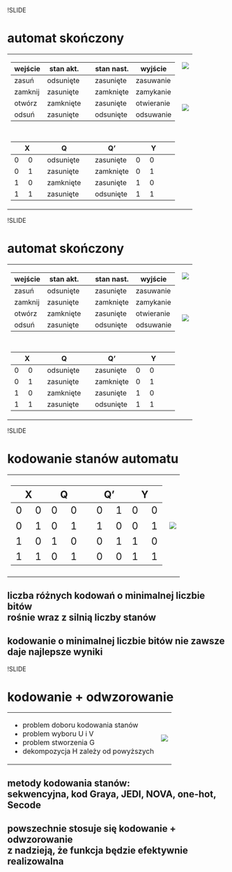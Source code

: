 !SLIDE

# automat skończony

<table class='lay'>
  <tr>
    <td style='vertical-align: top;'>
      <table class='fsm'>
        <thead>
          <tr><th>wejście</th><th>stan akt.</th><th></th><th>stan nast.</th><th>wyjście</th></tr>
        </thead>
        <tbody>
          <tr><td>zasuń</td><td>odsunięte</td><td></td><td>zasunięte</td><td>zasuwanie</td></tr>
          <tr><td>zamknij</td><td>zasunięte</td><td></td><td>zamknięte</td><td>zamykanie</td></tr>
          <tr><td>otwórz</td><td>zamknięte</td><td></td><td>zasunięte</td><td>otwieranie</td></tr>
          <tr><td>odsuń</td><td>zasunięte</td><td></td><td>odsunięte</td><td>odsuwanie</td></tr>
        </tbody>
        <tbody>
          <tr style='height: 3em;'></tr>
        </tbody>
        <thead>
          <tr><th>X</th><th>Q</th><th></th><th>Q’</th><th>Y</th></tr>
        </thead>
        <tbody>
          <tr><td>0     0</td><td>odsunięte</td><td></td><td>zasunięte</td><td>0     0</td></tr>
          <tr><td>0     1</td><td>zasunięte</td><td></td><td>zamknięte</td><td>0     1</td></tr>
          <tr><td>1     0</td><td>zamknięte</td><td></td><td>zasunięte</td><td>1     0</td></tr>
          <tr><td>1     1</td><td>zasunięte</td><td></td><td>odsunięte</td><td>1     1</td></tr>
        </tbody>
      </table>
    </td>
    <td style='vertical-align: top;'>
      <p><img src='image/fsm/fsm.graph.png' /></p>
      <p style='height: 3em;'></p>
      <p><img src='image/fsm/fsm.schema.png' /></p>
    </td>
  </tr>
</table>



!SLIDE

# automat skończony

<table class='lay'>
  <tr>
    <td style='vertical-align: top;'>
      <table class='fsm'>
        <thead>
          <tr><th>wejście</th><th>stan akt.</th><th></th><th>stan nast.</th><th>wyjście</th></tr>
        </thead>
        <tbody>
          <tr><td>zasuń</td><td>odsunięte</td><td></td><td>zasunięte</td><td>zasuwanie</td></tr>
          <tr><td>zamknij</td><td>zasunięte</td><td></td><td>zamknięte</td><td>zamykanie</td></tr>
          <tr><td>otwórz</td><td>zamknięte</td><td></td><td>zasunięte</td><td>otwieranie</td></tr>
          <tr><td>odsuń</td><td>zasunięte</td><td></td><td>odsunięte</td><td>odsuwanie</td></tr>
        </tbody>
        <tbody>
          <tr style='height: 3em;'></tr>
        </tbody>
        <thead>
          <tr><th>X</th><th>Q</th><th></th><th>Q’</th><th>Y</th></tr>
        </thead>
        <tbody>
          <tr><td>0     0</td><td>odsunięte</td><td></td><td>zasunięte</td><td>0     0</td></tr>
          <tr><td>0     1</td><td>zasunięte</td><td></td><td>zamknięte</td><td>0     1</td></tr>
          <tr><td>1     0</td><td>zamknięte</td><td></td><td>zasunięte</td><td>1     0</td></tr>
          <tr><td>1     1</td><td>zasunięte</td><td></td><td>odsunięte</td><td>1     1</td></tr>
        </tbody>
      </table>
    </td>
    <td style='vertical-align: top;'>
      <p><img src='image/fsm/fsm.graph.png' /></p>
      <p style='height: 3em;'></p>
      <p><img src='image/fsm/fsm.logic.png' /></p>
    </td>
  </tr>
</table>



!SLIDE

# kodowanie stanów automatu

<table class='lay'>
  <tr>
    <td>
      <table class='fsm' style='font-size: 1.4em;'>
        <thead>
          <tr><th>X</th><th>Q</th><th></th><th>Q’</th><th>Y</th></tr>
        </thead>
        <tbody>
          <tr><td>0     0</td><td>0     0</td><td></td><td>0     1</td><td>0     0</td></tr>
          <tr><td>0     1</td><td>0     1</td><td></td><td>1     0</td><td>0     1</td></tr>
          <tr><td>1     0</td><td>1     0</td><td></td><td>0     1</td><td>1     0</td></tr>
          <tr><td>1     1</td><td>0     1</td><td></td><td>0     0</td><td>1     1</td></tr>
        </tbody>
      </table>
    </td>
    <td>
      <p><img src='image/fsm/fsm.encoded.png' /></p>
    </td>
  </tr>
</table>

## liczba różnych kodowań o minimalnej liczbie bitów<br />rośnie wraz z silnią liczby stanów

## kodowanie o minimalnej liczbie bitów nie zawsze daje najlepsze wyniki



!SLIDE

# kodowanie + odwzorowanie

<table class='lay'>
  <tr>
    <td>
      <ul>
        <li>problem doboru kodowania stanów</li>
        <li>problem wyboru U i V</li>
        <li>problem stworzenia G</li>
        <li>dekompozycja H zależy od powyższych</li>
      </ul>
    </td>
    <td>
      <p><img src='image/fpga/binary.png' /></p>
    </td>
  </tr>
</table>

## metody kodowania stanów:<br />sekwencyjna, kod Graya, JEDI, NOVA, one-hot, Secode

## powszechnie stosuje się kodowanie + odwzorowanie<br />z nadzieją, że funkcja będzie efektywnie realizowalna
